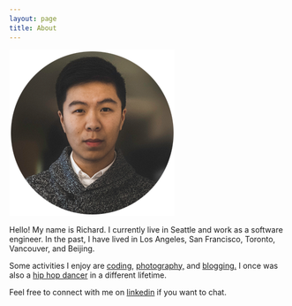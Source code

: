 ```yaml
---
layout: page
title: About
---
```

![Hike](/assets/selfcircle.png)

Hello! My name is Richard. I currently live in Seattle and work as a software engineer. In the past, I have lived in Los Angeles, San Francisco, Toronto, Vancouver, and Beijing.

Some activities I enjoy are [coding,](https://github.com/rzsun) [photography,](/photoportfolio/) and [blogging.](/) I once was also a [hip hop dancer](https://www.youtube.com/watch?v=nPw4wmxe-PQ) in a different lifetime.

Feel free to connect with me on [linkedin](https://www.linkedin.com/in/zhengyusun) if you want to chat.